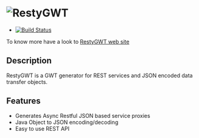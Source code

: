 ![RestyGWT](http://resty-gwt.github.io/images/restygwt-logo.png)
==============

* [![Build Status](https://secure.travis-ci.org/resty-gwt/resty-gwt.png)](http://travis-ci.org/resty-gwt/resty-gwt)

To know more have a look to [RestyGWT web site](http://resty-gwt.github.io/)

Description
-----------

RestyGWT is a GWT generator for REST services and JSON encoded data transfer objects.

Features
--------

* Generates Async Restful JSON based service proxies
* Java Object to JSON encoding/decoding
* Easy to use REST API


